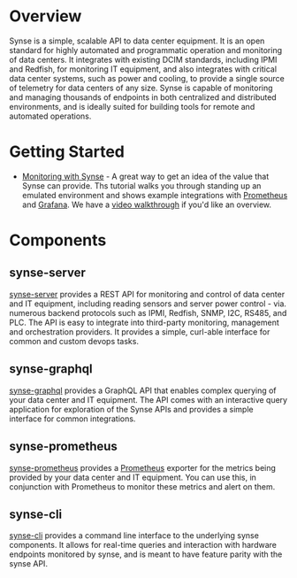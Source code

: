 # Overview

Synse is a simple, scalable API to data center equipment. It is an open standard for highly automated and programmatic operation and monitoring of data centers. It integrates with existing DCIM standards, including IPMI and Redfish, for monitoring IT equipment, and also integrates with critical data center systems, such as power and cooling, to provide a single source of telemetry for data centers of any size. Synse is capable of monitoring and managing thousands of endpoints in both centralized and distributed environments, and is ideally suited for building tools for remote and automated operations.

# Getting Started

- [Monitoring with Synse](tutorial/monitoring.md) - A great way to get an idea of the value that Synse can provide. Ths tutorial walks you through standing up an emulated environment and shows example integrations with [Prometheus][prometheus] and [Grafana][grafana]. We have a [video walkthrough][monitoring-with-synse] if you'd like an overview.

# Components

## synse-server

[synse-server][synse-server] provides a REST API for monitoring and control of data center and IT equipment, including reading sensors and server power control - via. numerous backend protocols such as IPMI, Redfish, SNMP, I2C, RS485, and PLC. The API is easy to integrate into third-party monitoring, management and orchestration providers. It provides a simple, curl-able interface for common and custom devops tasks.

 ## synse-graphql

[synse-graphql][synse-graphql] provides a GraphQL API that enables complex querying of your data center and IT equipment. The API comes with an interactive query application for exploration of the Synse APIs and provides a simple interface for common integrations.

## synse-prometheus

[synse-prometheus][synse-prometheus] provides a [Prometheus][prometheus] exporter for the metrics being provided by your data center and IT equipment. You can use this, in conjunction with Prometheus to monitor these metrics and alert on them.

## synse-cli

[synse-cli][synse-cli] provides a command line interface to the underlying synse components. It allows for real-time queries and interaction with hardware endpoints monitored by synse, and is meant to have feature parity with the synse API.

[synse-server]: https://github.com/vapor-ware/synse-server
[synse-graphql]: https://github.com/vapor-ware/synse-graphql
[synse-prometheus]: https://github.com/vapor-ware/synse-prometheus
[synse-cli]: https://github.com/vapor-ware/synse-cli
[prometheus]: https://prometheus.io/
[grafana]: https://grafana.com/
[monitoring-with-synse]: https://drive.google.com/file/d/0B9jWZzNsJ7juUlN6WHVwS2pqcDQ/view
